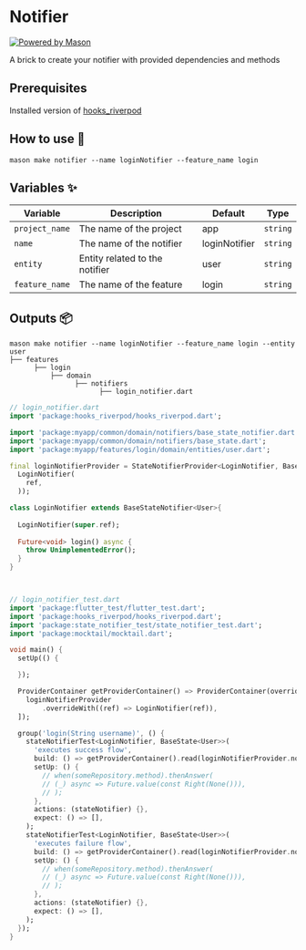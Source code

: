 # Notifier

[![Powered by Mason](https://img.shields.io/endpoint?url=https%3A%2F%2Ftinyurl.com%2Fmason-badge)](https://github.com/felangel/mason)

A brick to create your notifier with provided dependencies and methods

## Prerequisites

Installed version of [hooks_riverpod](https://pub.dev/packages/hooks_riverpod)

## How to use 🚀

```
mason make notifier --name loginNotifier --feature_name login
```

## Variables ✨

| Variable       | Description                    | Default       | Type      |
|----------------|--------------------------------|---------------| --------- |
| `project_name` | The name of the project        | app           | `string`  |
| `name`         | The name of the notifier       | loginNotifier | `string`  |
| `entity`       | Entity related to the notifier | user          | `string`  |
| `feature_name` | The name of the feature        | login         | `string`  |

## Outputs 📦

```
mason make notifier --name loginNotifier --feature_name login --entity user
├── features
      ├── login
          ├── domain
                ├── notifiers
                      ├── login_notifier.dart
```

```dart
// login_notifier.dart
import 'package:hooks_riverpod/hooks_riverpod.dart';

import 'package:myapp/common/domain/notifiers/base_state_notifier.dart';
import 'package:myapp/common/domain/notifiers/base_state.dart';
import 'package:myapp/features/login/domain/entities/user.dart';

final loginNotifierProvider = StateNotifierProvider<LoginNotifier, BaseState<User>>((ref) => 
  LoginNotifier(
    ref,
  ));

class LoginNotifier extends BaseStateNotifier<User>{
  
  LoginNotifier(super.ref);
  
  Future<void> login() async {
    throw UnimplementedError();
  }
}



// login_notifier_test.dart
import 'package:flutter_test/flutter_test.dart';
import 'package:hooks_riverpod/hooks_riverpod.dart';
import 'package:state_notifier_test/state_notifier_test.dart';
import 'package:mocktail/mocktail.dart';

void main() {
  setUp(() {

  });

  ProviderContainer getProviderContainer() => ProviderContainer(overrides: [
    loginNotifierProvider
        .overrideWith((ref) => LoginNotifier(ref)),
  ]);

  group('login(String username)', () {
    stateNotifierTest<LoginNotifier, BaseState<User>>(
      'executes success flow',
      build: () => getProviderContainer().read(loginNotifierProvider.notifier),
      setUp: () {
        // when(someRepository.method).thenAnswer(
        // (_) async => Future.value(const Right(None())),
        // );
      },
      actions: (stateNotifier) {},
      expect: () => [],
    );
    stateNotifierTest<LoginNotifier, BaseState<User>>(
      'executes failure flow',
      build: () => getProviderContainer().read(loginNotifierProvider.notifier),
      setUp: () {
        // when(someRepository.method).thenAnswer(
        // (_) async => Future.value(const Right(None())),
        // );
      },
      actions: (stateNotifier) {},
      expect: () => [],
    );
  });
}
```